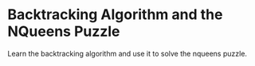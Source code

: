 # Backtracking Algorithm and the NQueens Puzzle
  Learn the backtracking algorithm and use it to solve the nqueens puzzle.
